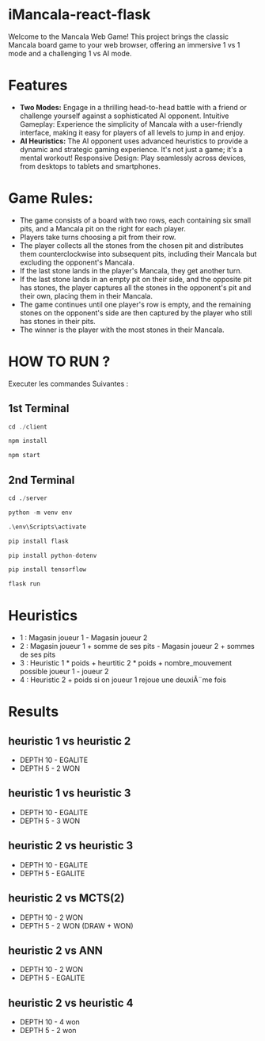 # iMancala-react-flask


Welcome to the Mancala Web Game! This project brings the classic Mancala board game to your web browser, offering an immersive 1 vs 1 mode and a challenging 1 vs AI mode.

# Features
* **Two Modes:** Engage in a thrilling head-to-head battle with a friend or challenge yourself against a sophisticated AI opponent.
Intuitive Gameplay: Experience the simplicity of Mancala with a user-friendly interface, making it easy for players of all levels to jump in and enjoy.
* **AI Heuristics:** The AI opponent uses advanced heuristics to provide a dynamic and strategic gaming experience. It's not just a game; it's a mental workout!
Responsive Design: Play seamlessly across devices, from desktops to tablets and smartphones.


# Game Rules:

- The game consists of a board with two rows, each containing six small pits, and a Mancala pit on the right for each player.
- Players take turns choosing a pit from their row.
- The player collects all the stones from the chosen pit and distributes them counterclockwise into subsequent pits, including their Mancala but excluding the opponent's Mancala.
- If the last stone lands in the player's Mancala, they get another turn.
- If the last stone lands in an empty pit on their side, and the opposite pit has stones, the player captures all the stones in the opponent's pit and their own, placing them in their Mancala.
- The game continues until one player's row is empty, and the remaining stones on the opponent's side are then captured by the player who still has stones in their pits.
- The winner is the player with the most stones in their Mancala.

# HOW TO RUN ?

Executer les commandes Suivantes : 

## 1st Terminal

```js
cd ./client  

npm install  

npm start

```


## 2nd Terminal
 
```py 
cd ./server

python -m venv env

.\env\Scripts\activate

pip install flask

pip install python-dotenv

pip install tensorflow

flask run

```



# Heuristics
 - 1 : Magasin joueur 1 - Magasin joueur 2
 - 2 : Magasin joueur 1 + somme de ses pits - Magasin joueur 2 + sommes de ses pits
 - 3 : Heuristic 1 * poids + heurtitic 2 * poids + nombre_mouvement possible joueur 1 - joueur 2 
 - 4 : Heuristic 2 + poids si on joueur 1 rejoue une deuxiÃ¨me fois




# Results 

## heuristic 1 vs heuristic 2 
- DEPTH 10 - EGALITE 
- DEPTH 5 - 2 WON

## heuristic 1 vs heuristic 3
- DEPTH 10 - EGALITE 
- DEPTH 5 -  3 WON 

## heuristic 2 vs heuristic 3
- DEPTH 10 - EGALITE 
- DEPTH 5 -  EGALITE

## heuristic 2 vs  MCTS(2)
- DEPTH 10 - 2 WON
- DEPTH 5 - 2 WON (DRAW + WON)

## heuristic 2 vs  ANN
- DEPTH 10  - 2 WON
- DEPTH 5 - EGALITE

## heuristic 2 vs heuristic 4 
- DEPTH 10 - 4 won
- DEPTH 5 -  2 won 
